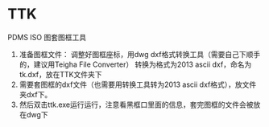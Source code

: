 # TTK
PDMS ISO 图套图框工具
1. 准备图框文件： 调整好图框座标，用dwg dxf格式转换工具（需要自己下顺手的，建议用Teigha File Converter）
   转换为格式为2013 ascii dxf，命名为tk.dxf，放在TTK文件夹下
2. 需要套图框的dxf文件（也需要用转换工具转为2013 ascii dxf格式），放文件夹dxf下。
3. 然后双击ttk.exe运行运行，注意看黑框口里面的信息，套完图框的文件会被放在dwg下
